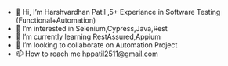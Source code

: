 - 👋 Hi, I’m Harshvardhan Patil ,5+ Experiance in Software Testing (Functional+Automation)
- 👀 I’m interested in Selenium,Cypress,Java,Rest 
- 🌱 I’m currently learning RestAssured,Appium
- 💞️ I’m looking to collaborate on Automation Project
- 📫 How to reach me hppatil2511@gmail.com

<!---
hppatil2511/hppatil2511 is a ✨ special ✨ repository because its `README.md` (this file) appears on your GitHub profile.
You can click the Preview link to take a look at your changes.
--->
